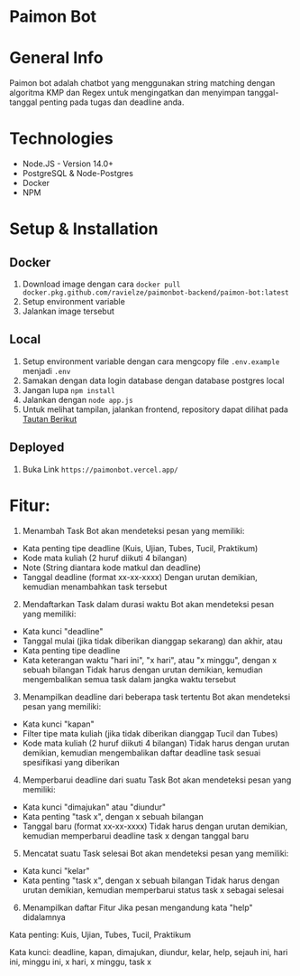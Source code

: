 # Paimon Bot

# General Info

Paimon bot adalah chatbot yang menggunakan string matching dengan algoritma KMP dan Regex untuk mengingatkan dan menyimpan tanggal-tanggal penting pada tugas dan deadline anda.

# Technologies

-   Node.JS - Version 14.0+
-   PostgreSQL & Node-Postgres
-   Docker
-   NPM

# Setup & Installation

## Docker

1. Download image dengan cara `docker pull docker.pkg.github.com/ravielze/paimonbot-backend/paimon-bot:latest`
2. Setup environment variable
3. Jalankan image tersebut

## Local

1. Setup environment variable dengan cara mengcopy file `.env.example` menjadi `.env`
2. Samakan dengan data login database dengan database postgres local
3. Jangan lupa `npm install`
4. Jalankan dengan `node app.js`
5. Untuk melihat tampilan, jalankan frontend, repository dapat dilihat pada [Tautan Berikut](https://github.com/jasonstanleyyoman/Paimonbot-FE)

## Deployed

1. Buka Link `https://paimonbot.vercel.app/`

# Fitur:

1. Menambah Task
   Bot akan mendeteksi pesan yang memiliki:

-   Kata penting tipe deadline (Kuis, Ujian, Tubes, Tucil, Praktikum)
-   Kode mata kuliah (2 huruf diikuti 4 bilangan)
-   Note (String diantara kode matkul dan deadline)
-   Tanggal deadline (format xx-xx-xxxx)
    Dengan urutan demikian, kemudian menambahkan task tersebut

2. Mendaftarkan Task dalam durasi waktu
   Bot akan mendeteksi pesan yang memiliki:

-   Kata kunci "deadline"
-   Tanggal mulai (jika tidak diberikan dianggap sekarang) dan akhir, atau
-   Kata penting tipe deadline
-   Kata keterangan waktu "hari ini", "x hari", atau "x minggu", dengan x sebuah bilangan
    Tidak harus dengan urutan demikian,
    kemudian mengembalikan semua task dalam jangka waktu tersebut

3. Menampilkan deadline dari beberapa task tertentu
   Bot akan mendeteksi pesan yang memiliki:

-   Kata kunci "kapan"
-   Filter tipe mata kuliah (jika tidak diberikan dianggap Tucil dan Tubes)
-   Kode mata kuliah (2 huruf diikuti 4 bilangan)
    Tidak harus dengan urutan demikian,
    kemudian mengembalikan daftar deadline task sesuai spesifikasi yang diberikan

4. Memperbarui deadline dari suatu Task
   Bot akan mendeteksi pesan yang memiliki:

-   Kata kunci "dimajukan" atau "diundur"
-   Kata penting "task x", dengan x sebuah bilangan
-   Tanggal baru (format xx-xx-xxxx)
    Tidak harus dengan urutan demikian,
    kemudian memperbarui deadline task x dengan tanggal baru

5. Mencatat suatu Task selesai
   Bot akan mendeteksi pesan yang memiliki:

-   Kata kunci "kelar"
-   Kata penting "task x", dengan x sebuah bilangan
    Tidak harus dengan urutan demikian,
    kemudian memperbarui status task x sebagai selesai

6. Menampilkan daftar Fitur
   Jika pesan mengandung kata "help" didalamnya

Kata penting:
Kuis, Ujian, Tubes, Tucil, Praktikum

Kata kunci:
deadline, kapan, dimajukan, diundur, kelar, help, sejauh ini, hari ini, minggu ini, x hari, x minggu, task x
